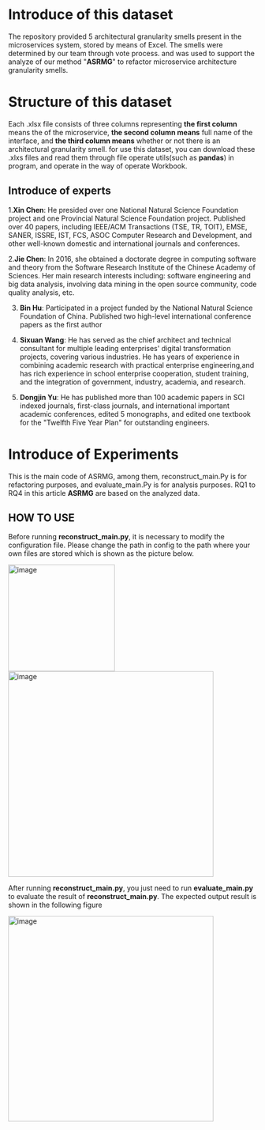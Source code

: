 # Introduce of this dataset
The repository provided 5 architectural granularity smells present in the microservices system, stored by means of Excel.
The smells were determined by our team through vote process. and was used to support the analyze of our method "**ASRMG**" to refactor microservice
architecture granularity smells.

# Structure of this dataset
Each .xlsx file consists of three columns representing **the first column** means the of the microservice, 
**the second column means** full name of the interface, 
and **the third column means** whether or not there is an architectural granularity smell. for use this dataset,
you can download these .xlxs files and read them through file operate utils(such as **pandas**) in program, and operate in the way
of operate Workbook.


## Introduce of experts
1.**Xin Chen**: He presided over one National Natural Science Foundation project and one Provincial Natural Science Foundation project. Published over 40 papers, including IEEE/ACM Transactions (TSE, TR, TOIT), EMSE, SANER, ISSRE, IST, FCS, ASOC Computer Research and Development, and other well-known domestic and international journals and conferences.

2.**Jie Chen**: In 2016, she obtained a doctorate degree in computing software and theory from the Software Research Institute of the Chinese Academy of Sciences. Her main research interests including: software engineering and big data analysis, involving data mining in the open source community, code quality analysis, etc.

3. **Bin Hu**: Participated in a project funded by the National Natural Science Foundation of China. Published two high-level international conference papers as the first author

4. **Sixuan Wang**: He has served as the chief architect and technical consultant for multiple leading enterprises' digital transformation projects, covering various industries. He has years of experience in combining academic research with practical enterprise engineering,and has rich experience in school enterprise cooperation, student training, and the integration of government, industry, academia, and research.

5. **Dongjin Yu**: He has published more than 100 academic papers in SCI indexed journals, first-class journals, and international important academic conferences, edited 5 monographs, and edited one textbook for the "Twelfth Five Year Plan" for outstanding engineers.

# Introduce of Experiments
This is the main code of ASRMG, among them, reconstruct_main.Py is for refactoring purposes, and evaluate_main.Py is for analysis purposes. RQ1 to RQ4 in this article **ASRMG** are based on the analyzed data.
## HOW TO USE
Before running **reconstruct_main.py**, it is necessary to modify the configuration file. Please change the path in config to the path where your own files are stored which is shown as the picture below.


   <img width="216" alt="image" src="https://github.com/user-attachments/assets/e88bd7bd-2918-4aa4-9979-44a210bc7a8d">
   
   
   <img width="416" alt="image" src="https://github.com/user-attachments/assets/263253ad-e3cb-43f0-b6fc-4711c0542583">


After running **reconstruct_main.py**, you just need to run **evaluate_main.py** to evaluate the result of **reconstruct_main.py**. The expected output result is shown in the following figure
    
    
   <img width="416" alt="image" src="https://github.com/user-attachments/assets/17bb4e02-58da-4cdf-b2c0-077517d2f396">
